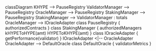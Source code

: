 classDiagram
KHYPE --> PauseRegistry
ValidatorManager --> PauseRegistry
OracleManager --> PauseRegistry
StakingManager --> PauseRegistry
StakingManager --> ValidatorManager : totals
OracleManager --> IOracleAdapter
class PauseRegistry {
    authorizedContracts
}
class StakingManager {
    authorizedManagers
    kHYPEToHYPE(amt)
    HYPEToKHYPE(amt)
}
class IOracleAdapter {
    getPerformance(validator)
}
IOracleAdapter <|-- OracleAdapter
OracleAdapter --> DefaultOracle
class DefaultOracle {
    validatorMetrics
}